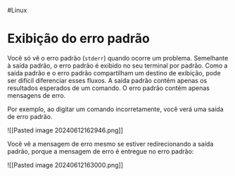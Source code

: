 #Linux 
# Exibição do erro padrão

Você só vê o erro padrão (`stderr`) quando ocorre um problema. Semelhante à saída padrão, o erro padrão é exibido no seu terminal por padrão. Como a saída padrão e o erro padrão compartilham um destino de exibição, pode ser difícil diferenciar esses fluxos. A saída padrão contém apenas os resultados esperados de um comando. O erro padrão contém apenas mensagens de erro.

Por exemplo, ao digitar um comando incorretamente, você verá uma saída de erro padrão.

![[Pasted image 20240612162946.png]]

Você vê a mensagem de erro mesmo se estiver redirecionando a saída padrão, porque a mensagem de erro é entregue no erro padrão:

![[Pasted image 20240612163000.png]]






















